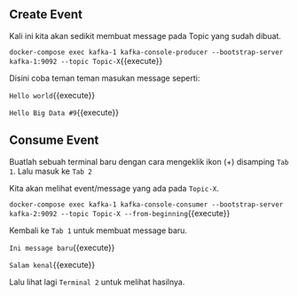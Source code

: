 ## Create Event

Kali ini kita akan sedikit membuat message pada Topic yang sudah dibuat. 

`docker-compose exec kafka-1 kafka-console-producer --bootstrap-server kafka-1:9092 --topic Topic-X`{{execute}}

Disini coba teman teman masukan message seperti:

`Hello world`{{execute}}

`Hello Big Data #9`{{execute}}

## Consume Event

Buatlah sebuah terminal baru dengan cara mengeklik ikon (+) disamping `Tab 1`. Lalu masuk ke `Tab 2`

Kita akan melihat event/message yang ada pada `Topic-X`.

`docker-compose exec kafka-1 kafka-console-consumer --bootstrap-server kafka-2:9092 --topic Topic-X --from-beginning`{{execute}}

Kembali ke `Tab 1` untuk membuat message baru.

`Ini message baru`{{execute}}

`Salam kenal`{{execute}}

Lalu lihat lagi `Terminal 2` untuk melihat hasilnya.